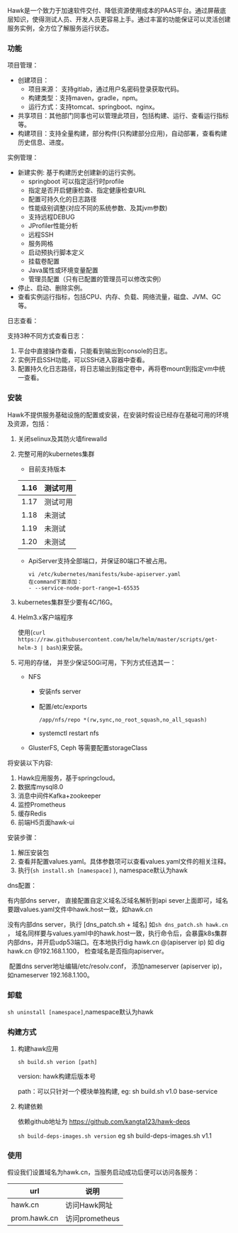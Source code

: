 Hawk是一个致力于加速软件交付、降低资源使用成本的PAAS平台。通过屏蔽底层知识，使得测试人员、开发人员更容易上手。通过丰富的功能保证可以灵活创建服务实例，全方位了解服务运行状态。

### 功能

项目管理：

- 创建项目：
  - 项目来源： 支持gitlab，通过用户名密码登录获取代码。
  - 构建类型：支持maven，gradle，npm。
  - 运行方式：支持tomcat、springboot、nginx。
- 共享项目：其他部门同事也可以管理此项目，包括构建、运行、查看运行指标等。
- 构建项目：支持全量构建，部分构件(只构建部分应用)，自动部署，查看构建历史信息、进度。

实例管理：

- 新建实例: 基于构建历史创建新的运行实例。
  - springboot 可以指定运行时profile
  - 指定是否开启健康检查、指定健康检查URL
  - 配置可持久化的日志路径
  - 性能级别调整(对应不同的系统参数、及其jvm参数)
  - 支持远程DEBUG
  - JProfiler性能分析
  - 远程SSH
  - 服务网格
  - 启动预执行脚本定义
  - 挂载卷配置
  - Java属性或环境变量配置
  - 管理员配置（只有已配置的管理员可以修改实例）
- 停止、启动、删除实例。
- 查看实例运行指标，包括CPU、内存、负载、网络流量，磁盘、JVM、GC等。

日志查看：

支持3种不同方式查看日志：

1. 平台中直接操作查看，只能看到输出到console的日志。
2. 实例开启SSH功能，可以SSH进入容器中查看。
3. 配置持久化日志路径，将日志输出到指定卷中，再将卷mount到指定vm中统一查看。

### 安装

Hawk不提供服务基础设施的配置或安装，在安装时假设已经存在基础可用的环境及资源，包括：

1. 关闭selinux及其防火墙firewalld

2. 完整可用的kubernetes集群

   - 目前支持版本

   | 1.16 | 测试可用 |
   | ---- | -------- |
   | 1.17 | 测试可用 |
   | 1.18 | 未测试   |
   | 1.19 | 未测试   |
   | 1.20 | 未测试   |

   - ApiServer支持全部端口，并保证80端口不被占用。

     ```shell
     vi /etc/kubernetes/manifests/kube-apiserver.yaml
     在command下面添加：
     - --service-node-port-range=1-65535
     ```

3. kubernetes集群至少要有4C/16G。

4. Helm3.x客户端程序

   使用(`curl https://raw.githubusercontent.com/helm/helm/master/scripts/get-helm-3 | bash`)来安装。

5. 可用的存储， 并至少保证50Gi可用，下列方式任选其一：

   - NFS

     - 安装nfs server

     - 配置/etc/exports

       ```shell
       /app/nfs/repo *(rw,sync,no_root_squash,no_all_squash)
       ```

     - systemctl restart  nfs

   - GlusterFS, Ceph 等需要配置storageClass

将安装以下内容:

1. Hawk应用服务，基于springcloud。
2. 数据库mysql8.0
3. 消息中间件Kafka+zookeeper
4. 监控Prometheus
5. 缓存Redis
6. 前端H5页面hawk-ui

安装步骤：

1. 解压安装包
2. 查看并配置values.yaml。具体参数项可以查看values.yaml文件的相关注释。
3. 执行(`sh install.sh [namespace]` ), namespace默认为hawk

dns配置：

有内部dns server， 直接配置自定义域名泛域名解析到api sever上面即可，域名要跟values.yaml文件中hawk.host一致，如hawk.cn

没有内部dns server，执行 [dns_patch.sh + 域名] 如`sh dns_patch.sh hawk.cn` ， 域名同样要与values.yaml中的hawk.host一致，执行命令后，会暴露k8s集群内部dns，并开启udp53端口。在本地执行dig hawk.cn @(apiserver ip) 如 dig hawk.cn @192.168.1.100， 检查域名是否指向apiserver。

​	配置dns server地址编辑/etc/resolv.conf， 添加nameserver (apiserver ip)， 如nameserver 192.168.1.100。

### 卸载

`sh uninstall [namespace]`,namespace默认为hawk

### 构建方式

1. 构建hawk应用

   `sh build.sh verion [path]`

   version: hawk构建后版本号

   path：可以只针对一个模块单独构建, eg: sh build.sh v1.0 base-service

2. 构建依赖

   依赖github地址为 https://github.com/kangta123/hawk-deps

   `sh build-deps-images.sh version` eg sh build-deps-images.sh v1.1

### 使用

假设我们设置域名为hawk.cn，当服务启动成功后便可以访问各服务：

| url          | 说明           |
| ------------ | -------------- |
| hawk.cn      | 访问Hawk网址   |
| prom.hawk.cn | 访问prometheus |

